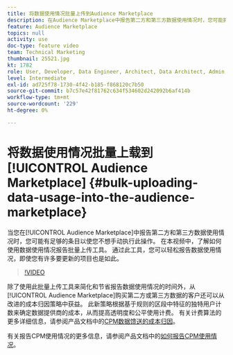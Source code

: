 ```yaml
---
title: 将数据使用情况批量上传到Audience Marketplace
description: 在Audience Marketplace中报告第二方和第三方数据使用情况时，您可能拥有足够的条目，以便不希望手动执行此操作。 在本视频中，您将了解如何使用数据使用情况报告批量上传工具，以便能够轻松报告数据使用情况，即使您有许多项目要更新。
feature: Audience Marketplace
topics: null
activity: use
doc-type: feature video
team: Technical Marketing
thumbnail: 25521.jpg
kt: 1782
role: User, Developer, Data Engineer, Architect, Data Architect, Admin, Leader
level: Intermediate
exl-id: ad725f78-1730-4f42-b185-f868120c7b50
source-git-commit: b7c57e42f81762c634f534602d242092b6af414b
workflow-type: tm+mt
source-wordcount: '229'
ht-degree: 0%

---
```


# 将数据使用情况批量上载到[!UICONTROL Audience Marketplace] {#bulk-uploading-data-usage-into-the-audience-marketplace}

当您在[!UICONTROL Audience Marketplace]中报告第二方和第三方数据使用情况时，您可能有足够的条目以使您不想手动执行此操作。 在本视频中，了解如何使用数据使用情况报告批量上传工具。 通过此工具，您可以轻松报告数据使用情况，即使您有许多要更新的项目也是如此。

>[!VIDEO](https://video.tv.adobe.com/v/25521/?quality=12)

除了使用此批量上传工具来简化和节省报告数据使用情况的时间外，从[!UICONTROL Audience Marketplace]购买第二方或第三方数据的客户还可以从改进的成本归因策略中获益。 此新策略根据基于规则的区段中特征的独特用户计数来确定数据提供商的成本，从而提高透明度和公平使用计费。
有关计费算法的更多详细信息，请参阅产品文档中的[CPM数据馈送的成本归因](https://experiencecloud.adobe.com/resources/help/en_US/aam/marketplace_cpm_billing.html)。

有关报告CPM使用情况的更多信息，请参阅产品文档中的[如何报告CPM使用情况](https://experiencecloud.adobe.com/resources/help/en_US/aam/t_marketplace_report_cpm_usage.html)。
